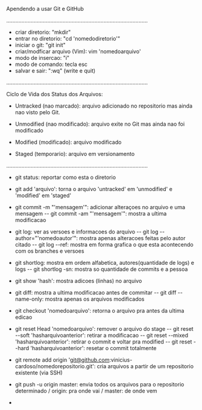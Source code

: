 Apendendo a usar Git e GitHub

.............................................................................................

- criar diretorio: "mkdir"
- entrar no diretorio: "cd 'nomedodiretorio'"
- iniciar o git: "git init"
- criar/modficar arquivo (Vim): vim 'nomedoarquivo'
- modo de insercao: "i"
- modo de comando: tecla esc
- salvar e sair: ":wq" (write e quit)

.............................................................................................

Ciclo de Vida dos Status dos Arquivos:

- Untracked (nao marcado):
arquivo adicionado no repositorio mas ainda nao visto pelo Git. 

- Unmodified (nao modificado):
arquivo exite no Git mas ainda nao foi modificado

- Modified (modificado):
arquivo modificado

- Staged (temporario):
arquivo em versionamento

.............................................................................................

- git status: reportar como esta o diretorio

- git add 'arquivo': torna o arquivo 'untracked' em 'unmodified' e 'modified' em 'staged'

- git commit -m "'mensagem'": adicionar alteraçoes no arquivo e uma mensagem
-- git commit -am "'mensagem'": mostra a ultima modificacao

- git log: ver as versoes e informacoes do arquivo
-- git log --author="'nomedoautor'": mostra apenas alteracoes feitas pelo autor citado
-- git log --ref: mostra em forma grafica o que esta acontecendo com os branches e versoes

- git shortlog: mostra em ordem alfabetica, autores(quantidade de logs) e logs
-- git shortlog -sn: mostra so quantidade de commits e a pessoa

- git show 'hash': mostra adicoes (linhas) no arquivo

- git diff: mostra a ultima modificacao antes de commitar
-- git diff --name-only: mostra apenas os arquivos modificados

- git checkout 'nomedoarquivo': retorna o arquivo pra antes da ultima edicao 

- git reset Head 'nomedoarquivo': remover o arquivo do stage
-- git reset --soft 'hasharquivoanterior': retirar a modificacao
-- git reset --mixed 'hasharquivoanterior': retirar o commit e voltar pra modified
-- git reset --hard 'hasharquivoanterior': resetar o commit totalmente

- git remote add origin 'git@github.com:vinicius-cardoso/nomedorepositorio.git': cria arquivos a partir de um repositorio existente (via SSH)

- git push -u origin master: envia todos os arquivos para o repositorio determinado / origin: pra onde vai / master: de onde vem

-

